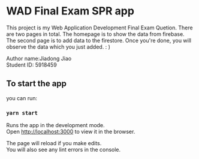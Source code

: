 # WAD Final Exam SPR app

This project is my Web Application Development Final Exam Quetion. 
There are two pages in total. The homepage  is to show  the data from firebase. The second page is to add data to the firestore. Once you're done, you will observe the data which you just added. : )

Author name:Jiadong Jiao\
Student ID: 5918459

## To start the app

you can run:

### `yarn start`

Runs the app in the development mode.\
Open [http://localhost:3000](http://localhost:3000) to view it in the browser.

The page will reload if you make edits.\
You will also see any lint errors in the console.

